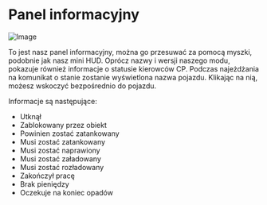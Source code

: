 # Panel informacyjny

![Image](assets/infopanel_0_0_480_130.png)


To jest nasz panel informacyjny, można go przesuwać za pomocą myszki, podobnie jak nasz mini HUD.
Oprócz nazwy i wersji naszego modu, pokazuje również informacje o statusie kierowców CP.
Podczas najeżdżania na komunikat o stanie zostanie wyświetlona nazwa pojazdu.
Klikając na nią, możesz wskoczyć bezpośrednio do pojazdu.



Informacje są następujące:
- Utknął
- Zablokowany przez obiekt
- Powinien zostać zatankowany
- Musi zostać zatankowany
- Musi zostać naprawiony
- Musi zostać załadowany
- Musi zostać rozładowany
- Zakończył pracę
- Brak pieniędzy
- Oczekuje na koniec opadów



